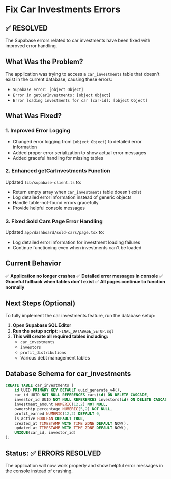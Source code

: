 # Fix Car Investments Errors

## ✅ **RESOLVED**

The Supabase errors related to car investments have been fixed with improved error handling.

## **What Was the Problem?**

The application was trying to access a `car_investments` table that doesn't exist in the current database, causing these errors:
- `Supabase error: [object Object]`
- `Error in getCarInvestments: [object Object]`
- `Error loading investments for car [car-id]: [object Object]`

## **What Was Fixed?**

### 1. **Improved Error Logging**
- Changed error logging from `[object Object]` to detailed error information
- Added proper error serialization to show actual error messages
- Added graceful handling for missing tables

### 2. **Enhanced getCarInvestments Function**
Updated `lib/supabase-client.ts` to:
- Return empty array when `car_investments` table doesn't exist
- Log detailed error information instead of generic objects
- Handle table-not-found errors gracefully
- Provide helpful console messages

### 3. **Fixed Sold Cars Page Error Handling**
Updated `app/dashboard/sold-cars/page.tsx` to:
- Log detailed error information for investment loading failures
- Continue functioning even when investments can't be loaded

## **Current Behavior**

✅ **Application no longer crashes**
✅ **Detailed error messages in console**
✅ **Graceful fallback when tables don't exist**
✅ **All pages continue to function normally**

## **Next Steps (Optional)**

To fully implement the car investments feature, run the database setup:

1. **Open Supabase SQL Editor**
2. **Run the setup script**: `FINAL_DATABASE_SETUP.sql`
3. **This will create all required tables including:**
   - `car_investments`
   - `investors`
   - `profit_distributions`
   - Various debt management tables

## **Database Schema for car_investments**

```sql
CREATE TABLE car_investments (
    id UUID PRIMARY KEY DEFAULT uuid_generate_v4(),
    car_id UUID NOT NULL REFERENCES cars(id) ON DELETE CASCADE,
    investor_id UUID NOT NULL REFERENCES investors(id) ON DELETE CASCADE,
    investment_amount NUMERIC(12,2) NOT NULL,
    ownership_percentage NUMERIC(5,2) NOT NULL,
    profit_earned NUMERIC(12,2) DEFAULT 0,
    is_active BOOLEAN DEFAULT TRUE,
    created_at TIMESTAMP WITH TIME ZONE DEFAULT NOW(),
    updated_at TIMESTAMP WITH TIME ZONE DEFAULT NOW(),
    UNIQUE(car_id, investor_id)
);
```

## **Status: ✅ ERRORS RESOLVED**

The application will now work properly and show helpful error messages in the console instead of crashing.
